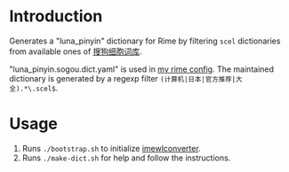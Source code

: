 # Introduction
Generates a "luna_pinyin" dictionary for Rime by filtering `scel` dictionaries from available ones of [搜狗细胞词库](https://pinyin.sogou.com/dict).

"luna_pinyin.sogou.dict.yaml" is used in [my rime config](https://github.com/15cm/rime-config). The maintained dictionary is generated by a regexp filter `(计算机|日本|官方推荐|大全).*\.scel$`.

# Usage
1. Runs `./bootstrap.sh` to initialize [imewlconverter](https://github.com/studyzy/imewlconverter).
2. Runs `./make-dict.sh` for help and follow the instructions.

